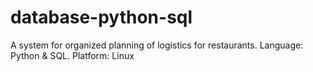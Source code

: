# database-python-sql
 A system for organized planning of logistics for restaurants. 
 Language: Python & SQL. Platform: Linux
